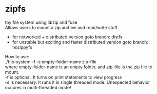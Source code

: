 # zipfs
toy file system using libzip and fuse  
Allows users to mount a zip archive and read/write stuff  
 - for networked + distributed version goto branch: distfs  
 - for unstable but exciting and faster distributed version goto branch: nozippyfs

How to use:  
./file-system -f -s empty-folder-name zip-file  
where empty-folder-name is an empty folder, and zip-file is the zip file to mount.  
-f is optional. It turns on print statements to view progress  
-s is necessary. It runs it in single threaded mode. Unexpected behavior occures in multi-threaded mode!


